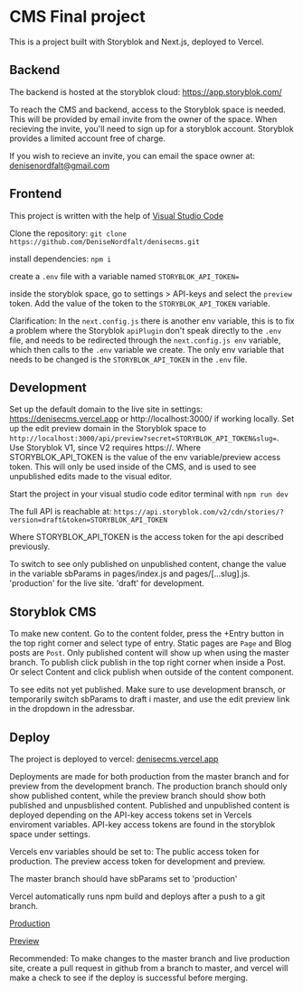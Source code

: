 # CMS Final project

This is a project built with Storyblok and Next.js, deployed to Vercel.

## Backend

The backend is hosted at the storyblok cloud: https://app.storyblok.com/

To reach the CMS and backend, access to the Storyblok space is needed.
This will be provided by email invite from the owner of the space.
When recieving the invite, you'll need to sign up for a storyblok account.
Storyblok provides a limited account free of charge.

If you wish to recieve an invite, you can email the space owner at: denisenordfalt@gmail.com

## Frontend

This project is written with the help of [Visual Studio Code](https://code.visualstudio.com/)

Clone the repository:
`git clone https://github.com/DeniseNordfalt/denisecms.git`

install dependencies:
`npm i`

create a `.env` file with a variable named `STORYBLOK_API_TOKEN=`

inside the storyblok space, go to settings > API-keys and select the `preview` token. Add the value of the token to the `STORYBLOK_API_TOKEN` variable.

Clarification:
In the `next.config.js` there is another env variable, this is to fix a problem where the Storyblok `apiPlugin` don't speak directly to the `.env` file, and needs to be redirected through the `next.config.js env` variable, which then calls to the `.env` variable we create.
The only env variable that needs to be changed is the `STORYBLOK_API_TOKEN` in the `.env` file.

## Development

Set up the default domain to the live site in settings: https://denisecms.vercel.app or http://localhost:3000/ if working locally.
Set up the edit preview domain in the Storyblok space to `http://localhost:3000/api/preview?secret=STORYBLOK_API_TOKEN&slug=`. Use Storyblok V1, since V2 requires https://.
Where STORYBLOK_API_TOKEN is the value of the env variable/preview access token. This will only be used inside of the CMS, and is used to see unpublished edits made to the visual editor.

Start the project in your visual studio code editor terminal with `npm run dev`

The full API is reachable at: `https://api.storyblok.com/v2/cdn/stories/?version=draft&token=STORYBLOK_API_TOKEN`

Where STORYBLOK_API_TOKEN is the access token for the api described previously.

To switch to see only published on unpublished content, change the value in the variable sbParams in pages/index.js and pages/[...slug].js.
'production' for the live site.
'draft' for development.

## Storyblok CMS

To make new content. Go to the content folder, press the +Entry button in the top right corner and select type of entry.
Static pages are `Page` and Blog posts are `Post`.
Only published content will show up when using the master branch. To publish click publish in the top right corner when inside a Post.
Or select Content and click publish when outside of the content component.

To see edits not yet published. Make sure to use development bransch, or temporarily switch sbParams to draft i master, and use the edit preview link in the dropdown in the adressbar.

## Deploy

The project is deployed to vercel: [denisecms.vercel.app](https://denisecms.vercel.app/)

Deployments are made for both production from the master branch and for preview from the development branch.
The production branch should only show published content, while the preview branch should show both published and unpusblished content.
Published and unpublished content is deployed depending on the API-key access tokens set in Vercels enviroment variables.
API-key access tokens are found in the storyblok space under settings.

Vercels env variables should be set to:
The public access token for production.
The preview access token for development and preview.

The master branch should have sbParams set to 'production'

Vercel automatically runs npm build and deploys after a push to a git branch.

[Production](https://github.com/DeniseNordfalt/denisecms/deployments/activity_log?environment=Production)

[Preview](https://github.com/DeniseNordfalt/denisecms/deployments/activity_log?environment=Preview)

Recommended:
To make changes to the master branch and live production site, create a pull request in github from a branch to master, and vercel will make a check to see if the deploy is successful before merging.
